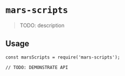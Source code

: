 # `mars-scripts`

> TODO: description

## Usage

```
const marsScripts = require('mars-scripts');

// TODO: DEMONSTRATE API
```
